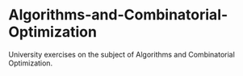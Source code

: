 # Algorithms-and-Combinatorial-Optimization
University exercises on the subject of Algorithms and Combinatorial Optimization.
